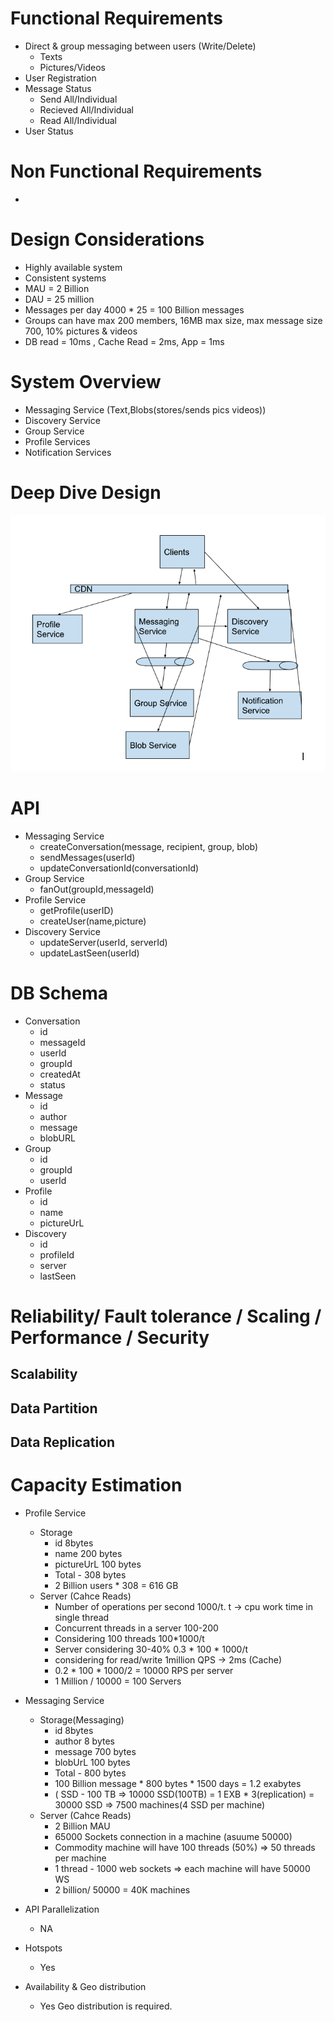 # Functional Requirements
- Direct & group messaging between users (Write/Delete)
  - Texts
  - Pictures/Videos
- User Registration
- Message Status
  - Send All/Individual
  - Recieved All/Individual
  - Read All/Individual
- User Status

# Non Functional Requirements
-

# Design Considerations
- Highly available system
- Consistent systems
- MAU = 2 Billion
- DAU = 25 million
- Messages per day 4000 * 25 = 100 Billion messages
- Groups can have max 200 members, 16MB max size, max message size 700, 10% pictures & videos
- DB read = 10ms , Cache Read = 2ms, App = 1ms

# System Overview

- Messaging Service (Text,Blobs(stores/sends pics videos))
- Discovery Service
- Group Service
- Profile Services
- Notification Services

# Deep Dive Design

![systemview](/blob/images/messagingsystem.png)

# API
- Messaging Service
  - createConversation(message, recipient, group, blob)
  - sendMessages(userId)
  - updateConversationId(conversationId)
- Group Service
  - fanOut(groupId,messageId)
- Profile Service
  - getProfile(userID)
  - createUser(name,picture)
- Discovery Service
  - updateServer(userId, serverId)
  - updateLastSeen(userId)




# DB Schema
- Conversation
  - id
  - messageId
  - userId
  - groupId
  - createdAt
  - status
- Message
  - id
  - author
  - message
  - blobURL
- Group
  - id
  - groupId
  - userId
- Profile
  - id
  - name
  - pictureUrL
- Discovery
  - id
  - profileId
  - server
  - lastSeen


# Reliability/ Fault tolerance / Scaling / Performance / Security

## Scalability

## Data Partition

## Data Replication


# Capacity Estimation

- Profile Service
  - Storage
    - id 8bytes
    - name 200 bytes
    - pictureUrL 100 bytes
    - Total - 308 bytes
    - 2 Billion users * 308  = 616 GB
  - Server (Cahce Reads)
    - Number of operations per second 1000/t. t -> cpu work time in single thread
    - Concurrent threads in a server 100-200
    - Considering 100 threads 100*1000/t
    - Server considering 30-40%  0.3 * 100 * 1000/t
    - considering for read/write 1million QPS -> 2ms (Cache)
    - 0.2 * 100 * 1000/2 = 10000 RPS per server
    - 1 Million / 10000 = 100 Servers
- Messaging Service
  - Storage(Messaging)
    - id 8bytes
    - author 8 bytes
    - message  700 bytes
    - blobUrL 100 bytes
    - Total - 800 bytes
    - 100 Billion message * 800 bytes * 1500 days  = 1.2 exabytes
    - ( SSD - 100 TB => 10000 SSD(100TB) = 1 EXB * 3(replication)  = 30000 SSD => 7500 machines(4 SSD per machine)
  - Server (Cahce Reads)
    - 2 Billion MAU
    - 65000 Sockets connection in a machine (asuume 50000)
    - Commodity machine will have 100 threads (50%) => 50 threads per machine
    - 1 thread - 1000 web sockets  =>  each machine will have 50000 WS
    -  2 billion/ 50000 = 40K machines

- API Parallelization
  - NA
- Hotspots
  - Yes
- Availability & Geo distribution
  - Yes Geo distribution is required.